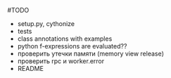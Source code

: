 #TODO
* setup.py, cythonize
* tests
* class annotations with examples
* python f-expressions are evaluated??
* проверить утечки памяти (memory view release)
* проверить rpc и worker.error
* README